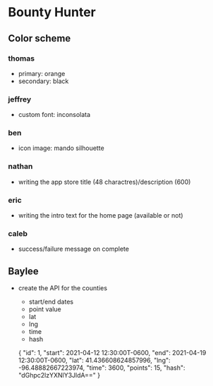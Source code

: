 # Bounty Hunter

## Color scheme

### thomas

- primary: orange
- secondary: black

### jeffrey

- custom font: inconsolata

### ben

- icon image: mando silhouette

### nathan

- writing the app store title (48 charactres)/description (600)

### eric

- writing the intro text for the home page (available or not)

### caleb

- success/failure message on complete

## Baylee

- create the API for the counties
    - start/end dates
    - point value
    - lat
    - lng
    - time
    - hash

    {
        "id": 1,
        "start": 2021-04-12 12:30:00T-0600,
        "end": 2021-04-19 12:30:00T-0600,
        "lat": 41.436608624857996,
        "lng": -96.48882667223974,
        "time": 3600,
        "points": 15,
        "hash": "dGhpc2lzYXNlY3JldA=="
    }
